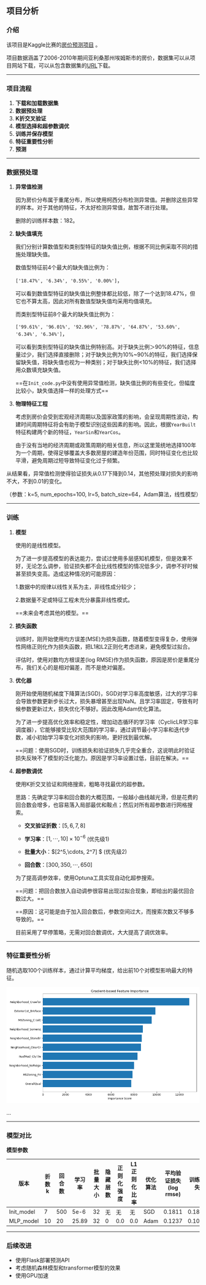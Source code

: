 ## 项目分析

### 介绍

该项目是Kaggle比赛的[房价预测项目](https://www.kaggle.com/competitions/house-prices-advanced-regression-techniques/overview) 。

项目数据涵盖了2006-2010年期间亚利桑那州埃姆斯市的房价，数据集可以从项目网站下载，可以从包含数据集的[URL](http://d2l-data.s3-accelerate.amazonaws.com/)下载。

----

### 项目流程

1. **下载和加载数据集**
2. **数据预处理**
3. **K折交叉验证**
4. **模型选择和超参数调优**
5. **训练并保存模型**
6. **特征重要性分析**
7. **预测**

---

### 数据预处理

1. **异常值检测**

   因为房价分布属于重尾分布，所以使用柯西分布检测异常值。并删除这些异常的样本。对于其他的特征，不太好检测异常值，故暂不进行处理。

   删除的训练样本数：182。

2. **缺失值填充**

   我们分别计算数值型和类别型特征的缺失值比例，根据不同比例采取不同的措施处理缺失值。 

   数值型特征前4个最大的缺失值比例为：

   `['18.47%', '6.34%', '0.55%', '0.00%']`， 

   可以看到数值型特征的缺失值比例整体都比较低，除了一个达到18.47%，但它也不算太高，因此对所有数值型缺失值均采用均值填充。

   而类别型特征前8个最大的缺失值比例为：

   `['99.61%', '96.01%', '92.96%', '78.87%', '64.87%', '53.60%', '6.34%', '6.34%']`，

   可以看到类别型特征的缺失值比例特别高。对于缺失比例＞90%的特征，信息量过少，我们选择直接删除；对于缺失比例为10%~90%的特征，我们选择保留缺失值，将缺失值也视为一种类别；对于缺失比例<10%的特征，我们选择用众数填充缺失值。

   ==在`Init_code.py`中没有使用异常值检测，缺失值比例的有些变化，但幅度比较小，缺失值选择一样的处理方式==

3. **物理特征工程**

   考虑到房价会受到宏观经济周期以及国家政策的影响，会呈现周期性波动，构建时间周期特征将会有助于模型识别这些因素的影响。因此，根据`YearBuilt`特征构建两个新的特征，`YearSin`和`YearCos`。

   由于没有当地的经济周期或政策周期的相关信息，所以这里笼统地选择100年为一个周期，使得足够覆盖大多数房屋的建造年份范围，同时特征变化也比较平滑，避免周期过短导致特征变化过于频繁。

从结果看，异常值检测使得验证损失从0.17下降到0.14，其他预处理对损失的影响不大，不到0.01的变化。

（参数：k=5, num_epochs=100, lr=5, batch_size=64，Adam算法，线性模型）

----

### 训练

1. **模型**

   使用的是线性模型。

   为了进一步提高模型的表达能力，尝试过使用多层感知机模型，但是效果不好，无论怎么调参，验证损失都不会比线性模型的情况低多少，调参不好时候甚至损失变高。造成这种情况的可能原因：

   1.数据中的规律以线性关系为主，非线性成分较少；

   2.数据量不足或特征工程未充分暴露非线性模式。

   ==未来会考虑其他的模型。==

2. **损失函数**

   训练时，刚开始使用均方误差(MSE)为损失函数，随着模型变得复杂，使用弹性网络正则化作为损失函数，把L1和L2正则化考虑进来，避免模型过拟合。

   评估时，使用对数均方根误差(log RMSE)作为损失函数，原因是房价是重尾分布，我们关心的是相对偏差，而不是绝对偏差。

3. **优化器**

   刚开始使用随机梯度下降算法(SGD)，SGD对学习率高度敏感，过大的学习率会导致参数更新步长过大，损失暴增甚至出现NaN。且学习率固定，导致有时候参数更新过大，损失优化不够好。因此改用Adam优化算法。

   为了进一步提高优化效率和稳定性，增加动态循环的学习率（CyclicLR学习率调度器），它能够接受比较大范围的学习率，通过调节最小学习率和迭代步数，减小初始学习率变化对损失的影响，更好找到最优解。

   ==问题：使用SGD时，训练损失和验证损失几乎完全重合，这说明此时验证损失反映不了模型的泛化能力。原因是学习率设置过低，目前在解决。==

4. **超参数调优**

   使用K折交叉验证和网络搜索，粗略寻找最优的超参数。

   思路：先确定学习率和回合数的大概范围，一般越小曲线越光滑，但是花费的回合数会增多，也容易落入局部最优和鞍点；然后对所有超参数进行网格搜索。

   - **交叉验证折数**：$[5,6,7,8]$

   - **学习率**：$[1,\cdots, 10]\times10^{-6}$ (优先级1)

   - **批量大小**：$[2^5,\cdots, 2^7] $ (优先级2)

   - **回合数**：$[300,350,\cdots,650]$

     

   为了提高调参效率，使用Optuna工具实现自动化超参搜索。

   ==问题：把回合数放入自动调参很容易出现过拟合现象，即给出的最优回合数过大。==

   ==原因：这可能是由于加入回合数后，参数空间过大，而搜索次数又不够多导致的。==

   目前采用了早停策略，无需对回合数调优，大大提高了调优效率。

----

### 特征重要性分析

随机选取100个训练样本，通过计算平均梯度，给出前10个对模型影响最大的特征。

<img src="Feature_importance.png" style="zoom:80%;" />

...



----

### 模型对比

**模型参数**

| 版本       | 折数k | 回合数 | 学习率 | 批量大小 | 隐藏层数 | 正则化强度 | L1正则化比率 | 优化算法 | 平均验证损失(log rmse) | 训练损失 | 测试损失 |
| ---------- | ----- | ------ | ------ | -------- | -------- | ---------- | ------------ | -------- | ---------------------- | -------- | -------- |
| Init_model | 7     | 500    | 5e-6   | 32       | 无       | 无         | 无           | SGD      | 0.1811                 | 0.1833   | 0.1830   |
| MLP_model  | 10    | 20     | 25.89  | 32       | 0        | 0.0        | 0.0          | Adam     | 0.1237                 | 0.1090   | 0.1749   |

----

### 后续改进

- 使用Flask部署预测API
- 考虑随机森林模型和transformer模型的效果
- 使用GPU加速









